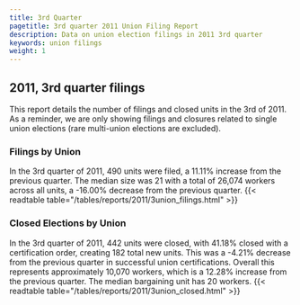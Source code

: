 ```yaml
---
title: 3rd Quarter 
pagetitle: 3rd quarter 2011 Union Filing Report
description: Data on union election filings in 2011 3rd quarter 
keywords: union filings
weight: 1
---
```


## 2011, 3rd quarter filings

This report details the number of filings and closed units in the 3rd of 2011. As a reminder, we are only showing filings and closures related to single union elections (rare multi-union elections are excluded).

### Filings by Union
In the 3rd quarter of 2011, 490 units were filed, a 11.11% increase from the previous quarter. The median size was 21 with a total of 26,074 workers across all units, a -16.00% decrease from the previous quarter.
{{< readtable table="/tables/reports/2011/3union_filings.html" >}}

### Closed Elections by Union
In the 3rd quarter of 2011, 442 units were closed, with 41.18% closed with a certification order, creating 182 total new units. This was a -4.21% decrease from the previous quarter in successful union certifications. Overall this represents approximately 10,070 workers, which is a 12.28% increase from the previous quarter. The median bargaining unit has 20 workers.
{{< readtable table="/tables/reports/2011/3union_closed.html" >}}
